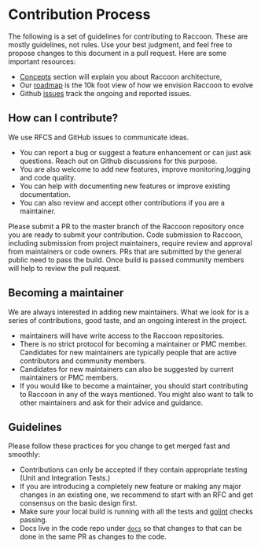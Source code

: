 # Contribution Process

The following is a set of guidelines for contributing to Raccoon. These are mostly guidelines, not rules. Use your best judgment, and feel free to propose changes to this document in a pull request. Here are some important resources:

* [Concepts](contribution.md) section will explain you about Raccoon architecture,
* Our [roadmap](https://github.com/goto/raccoon/docs/roadmap.md) is the 10k foot view of how we envision Raccoon to evolve
* Github [issues](https://github.com/goto/raccoon/issues) track the ongoing and reported issues.

## How can I contribute?

We use RFCS and GitHub issues to communicate ideas.

* You can report a bug or suggest a feature enhancement or can just ask questions. Reach out on Github discussions for this purpose.
* You are also welcome to add new features, improve monitoring,logging and code quality.
* You can help with documenting new features or improve existing documentation.
* You can also review and accept other contributions if you are a maintainer.

Please submit a PR to the master branch of the Raccoon repository once you are ready to submit your contribution. Code submission to Raccoon, including submission from project maintainers, require review and approval from maintainers or code owners. PRs that are submitted by the general public need to pass the build. Once build is passed community members will help to review the pull request.

## Becoming a maintainer

We are always interested in adding new maintainers. What we look for is a series of contributions, good taste, and an ongoing interest in the project.

* maintainers will have write access to the Raccoon repositories.
* There is no strict protocol for becoming a maintainer or PMC member. Candidates for new maintainers are typically people that are active contributors and community members.
* Candidates for new maintainers can also be suggested by current maintainers or PMC members.
* If you would like to become a maintainer, you should start contributing to Raccoon in any of the ways mentioned. You might also want to talk to other maintainers and ask for their advice and guidance.

## Guidelines

Please follow these practices for you change to get merged fast and smoothly:

* Contributions can only be accepted if they contain appropriate testing \(Unit and Integration Tests.\)
* If you are introducing a completely new feature or making any major changes in an existing one, we recommend to start with an RFC and get consensus on the basic design first.
* Make sure your local build is running with all the tests and [golint](https://github.com/golang/lint) checks passing.
* Docs live in the code repo under [`docs`](https://github.com/goto/raccoon/docs/README.md) so that changes to that can be done in the same PR as changes to the code.

